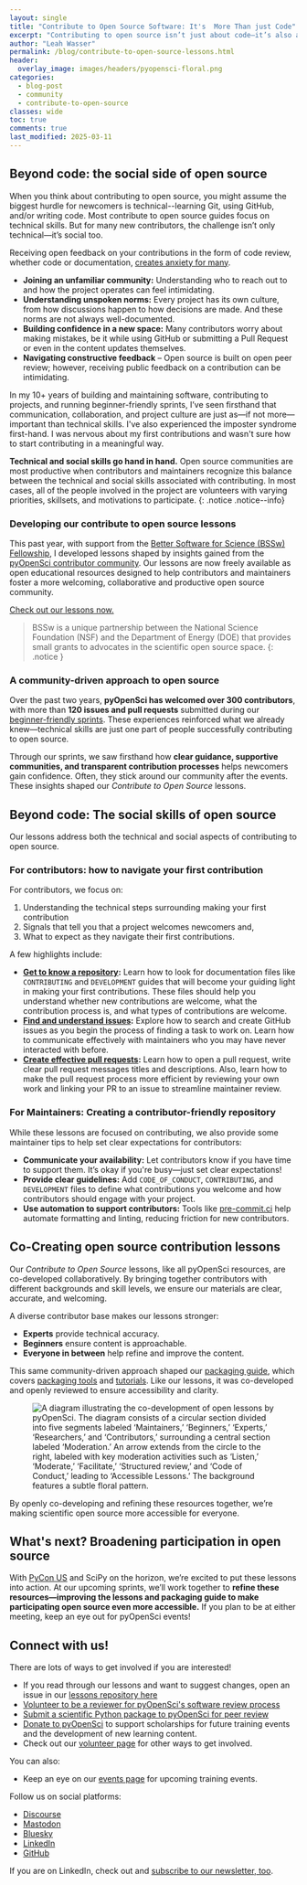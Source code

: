 ```yaml
---
layout: single
title: "Contribute to Open Source Software: It's  More Than just Code"
excerpt: "Contributing to open source isn’t just about code—it’s also about navigating social norms. Discover pyOpenSci’s new Contribute to Open Source lessons, which cover both the technical and social aspects, and are free for anyone to use."
author: "Leah Wasser"
permalink: /blog/contribute-to-open-source-lessons.html
header:
  overlay_image: images/headers/pyopensci-floral.png
categories:
  - blog-post
  - community
  - contribute-to-open-source
classes: wide
toc: true
comments: true
last_modified: 2025-03-11
---
```



## Beyond code: the social side of open source

When you think about contributing to open source, you might assume the biggest hurdle for newcomers is technical--learning Git, using GitHub, and/or writing code. Most contribute to open source guides focus on technical skills. But for many new contributors, the challenge isn’t only technical—it’s social too.

Receiving open feedback on your contributions in the form of code review, whether code or documentation, [creates anxiety for  many](https://osf.io/preprints/psyarxiv/8k5a4_v1).

- <i class="fas fa-user-plus" style="color:#81c0aa;"></i> **Joining an unfamiliar community:** Understanding who to reach out to and how the project operates can feel intimidating.
- <i class="fas fa-comments" style="color:#81c0aa;"></i> **Understanding unspoken norms:**  Every project has its own culture, from how discussions happen to how decisions are made. And these norms are not always well-documented.
- <i class="fas fa-handshake" style="color:#81c0aa;"></i> **Building confidence in a new space:** Many contributors worry about making mistakes, be it while using GitHub or submitting a Pull Request or even in the content updates themselves.
- <i class="fas fa-exclamation-circle" style="color:#81c0aa;"></i> **Navigating constructive feedback** – Open source is built on open peer review; however, receiving public feedback on a contribution can be intimidating.


In my 10+ years of building and maintaining software, contributing to projects, and running beginner-friendly sprints, I’ve seen firsthand that communication, collaboration, and project culture are just as—if not more—important than technical skills. I've also experienced the imposter syndrome first-hand. I was nervous about my first contributions and wasn't sure how to start contributing in a meaningful way.

**Technical and social skills go hand in hand.** Open source communities are most productive when contributors and maintainers recognize this balance between the technical and social skills associated with contributing. In most cases, all of the people involved in the project are volunteers with varying priorities, skillsets, and motivations to participate.
{: .notice .notice--info}

### Developing our contribute to open source lessons

This past year, with support from the [Better Software for Science (BSSw) Fellowship](https://bssw.io/fellows/leah-wasser), I developed lessons shaped by insights gained from the [pyOpenSci contributor community](https://www.pyopensci.org/our-community/index.html). Our lessons are now freely available as open educational resources designed to help contributors and maintainers foster a more welcoming, collaborative and productive open source community.

<a href="https://www.pyopensci.org/lessons/contribute-open-source/index.html" class="btn btn--success">Check out our lessons now.</a>

> BSSw is a unique partnership between the National Science Foundation (NSF) and the Department of Energy (DOE) that provides small grants to advocates in the scientific open source space.
{: .notice }

### A community-driven approach to open source

Over the past two years, **pyOpenSci has welcomed over 300 contributors**, with more than **120 issues and pull requests** submitted during our [beginner-friendly sprints](/blog/pyopensci-pyconus-2024-sprints.html). These experiences reinforced what we already knew—technical skills are just one part of people successfully contributing to open source.

Through our sprints, we saw firsthand how **clear guidance, supportive communities, and transparent contribution processes** helps newcomers gain confidence. Often, they stick around our community after the events. These insights shaped our *Contribute to Open Source* lessons.

## Beyond code: The social skills of open source

Our lessons address both the technical and social aspects of contributing to open source.

### For contributors: how to navigate your first contribution

For contributors, we focus on:
1. Understanding the technical steps surrounding making your first contribution
2. Signals that tell you that a project welcomes newcomers and,
3. What to expect as they navigate their first contributions.

A few highlights include:

- <i class="fas fa-book" style="color:#81c0aa;"></i> **[Get to know a repository](https://www.pyopensci.org/lessons/contribute-open-source/get-to-know-repo.html):** Learn how to look for documentation files like `CONTRIBUTING` and `DEVELOPMENT` guides that will become your guiding light in making your first contributions. These files should help you understand whether new contributions are welcome, what the contribution process is, and what types of contributions are welcome.
- <i class="fas fa-search" style="color:#81c0aa;"></i> **[Find and understand issues](https://www.pyopensci.org/lessons/contribute-open-source/identify-issue.html):** Explore how to search and create GitHub issues as you begin the process of finding a task to work on. Learn how to communicate effectively with maintainers who you may have never interacted with before.
- <i class="fas fa-code-branch" style="color:#81c0aa;"></i> **[Create effective pull requests](https://www.pyopensci.org/lessons/contribute-open-source/pull-request.html):** Learn how to open a pull request, write clear pull request messages titles and descriptions. Also, learn how to make the pull request process more efficient by reviewing your own work and linking your PR to an issue to streamline maintainer review.

### For Maintainers: Creating a contributor-friendly repository

While these lessons are focused on contributing, we also provide some maintainer tips to help set clear expectations for contributors:

- <i class="fas fa-comments" style="color:#81c0aa;"></i> **Communicate your availability:** Let contributors know if you have time to support them. It’s okay if you're busy—just set clear expectations!
- <i class="fas fa-file-alt" style="color:#81c0aa;"></i> **Provide clear guidelines:** Add `CODE_OF_CONDUCT`, `CONTRIBUTING`, and `DEVELOPMENT` files to define what contributions you welcome and how contributors should engage with your project.
- <i class="fas fa-tools" style="color:#81c0aa;"></i> **Use automation to support contributors:** Tools like [pre-commit.ci](https://pre-commit.ci/) help automate formatting and linting, reducing friction for new contributors.

## Co-Creating open source contribution lessons

Our *Contribute to Open Source* lessons, like all pyOpenSci resources, are co-developed collaboratively. By bringing together contributors with different backgrounds and skill levels, we ensure our materials are clear, accurate, and welcoming.

A diverse contributor base makes our lessons stronger:
* <i class="fas fa-microscope" style="color:#81c0aa;"></i> **Experts** provide technical accuracy.
* <i class="fas fa-user-graduate" style="color:#81c0aa;"></i> **Beginners** ensure content is approachable.
* <i class="fas fa-users" style="color:#81c0aa;"></i> **Everyone in between** help refine and improve the content.

This same community-driven approach shaped our [packaging guide](https://www.pyopensci.org/python-package-guide/), which covers [packaging tools](https://www.pyopensci.org/python-package-guide/package-structure-code/python-package-build-tools.html) and [tutorials](https://www.pyopensci.org/python-package-guide/tutorials/intro.html). Like our lessons, it was co-developed and openly reviewed to ensure accessibility and clarity.

<figure>
    <picture>
    <source srcset="/images/peer-review/co-development-open-education.webp" type="image/webp">
    <img src="/images/peer-review/co-development-open-education.png" alt="A diagram illustrating the co-development of open lessons by pyOpenSci. The diagram consists of a circular section divided into five segments labeled ‘Maintainers,’ ‘Beginners,’ ‘Experts,’ ‘Researchers,’ and ‘Contributors,’ surrounding a central section labeled ‘Moderation.’ An arrow extends from the circle to the right, labeled with key moderation activities such as ‘Listen,’ ‘Moderate,’ ‘Facilitate,’ ‘Structured review,’ and ‘Code of Conduct,’ leading to ‘Accessible Lessons.’ The background features a subtle floral pattern.">
    </picture>
</figure>

By openly co-developing and refining these resources together, we’re making scientific open source more accessible for everyone.

## What's next? Broadening participation in open source

With [PyCon US](https://us.pycon.org/2025/) and SciPy on the horizon, we’re excited to put these lessons into action. At our upcoming sprints, we’ll work together to **refine these resources—improving the lessons and packaging guide to make participating open source even more accessible.**  If you plan to be at either meeting, keep an eye out for pyOpenSci events!

<div class="notice" markdown="1">

## <i class="fa-solid fa-users-line"></i> Connect with us!

There are lots of ways to get involved if you are interested!

* If you read through our lessons and want to suggest changes, open an issue in our [lessons repository here](https://github.com/pyOpenSci/lessons)
* [Volunteer to be a reviewer for pyOpenSci's software review process](https://forms.gle/GHfxvmS47nQFDcBM6)
* [Submit a scientific Python package to pyOpenSci for peer review](https://www.pyopensci.org/software-peer-review/how-to/author-guide.html#submit-your-package-for-peer-review)
* [Donate to pyOpenSci](https://give.communityin.org/pyopensci_2024) to support scholarships for future training events and the development of new learning content.
* Check out our [volunteer page](/volunteer.html) for other ways to get involved.

You can also:

* Keep an eye on our [events page](/events.html) for upcoming training events.

Follow us on social platforms:

* [<i class="fa-brands fa-discourse" style="color:#81c0aa;"></i> Discourse](https://pyopensci.discourse.group/)
* [<i class="fa-brands fa-mastodon" style="color:#81c0aa;"></i> Mastodon](https://fosstodon.org/@pyopensci)
* [<i class="fa-solid fa-cloud" style="color:#81c0aa;"></i> Bluesky](https://bsky.app/profile/pyopensci.bsky.social)
* [<i class="fa-brands fa-linkedin" style="color:#81c0aa;"></i> LinkedIn](https://www.linkedin.com/company/pyopensci)
* [<i class="fa-brands fa-github" style="color:#81c0aa;"></i> GitHub](https://github.com/pyOpenSci)

If you are on LinkedIn, check out and [subscribe to our newsletter, too](https://www.linkedin.com/newsletters/7179551305344933888/?displayConfirmation=true).

</div>
